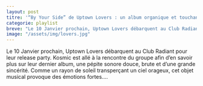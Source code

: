 ```yaml
---
layout: post
titre: '“By Your Side” de Uptown Lovers : un album organique et touchant.'
categorie: playlist
breve: "Le 10 Janvier prochain, Uptown Lovers débarquent au Club Radiant pour leur release party. Kosmic est allé à la rencontre du groupe afin d’en savoir plus sur leur dernier album, une pépite sonore douce, brute et d’une grande sincérité."
image: "/assets/img/lovers.jpg"
---
```


Le 10 Janvier prochain, Uptown Lovers débarquent au Club Radiant pour leur release party. Kosmic est allé à la rencontre du groupe afin d’en savoir plus sur leur dernier album, une pépite sonore douce, brute et d’une grande sincérité. Comme un rayon de soleil transperçant un ciel orageux, cet objet musical provoque des émotions fortes.…
